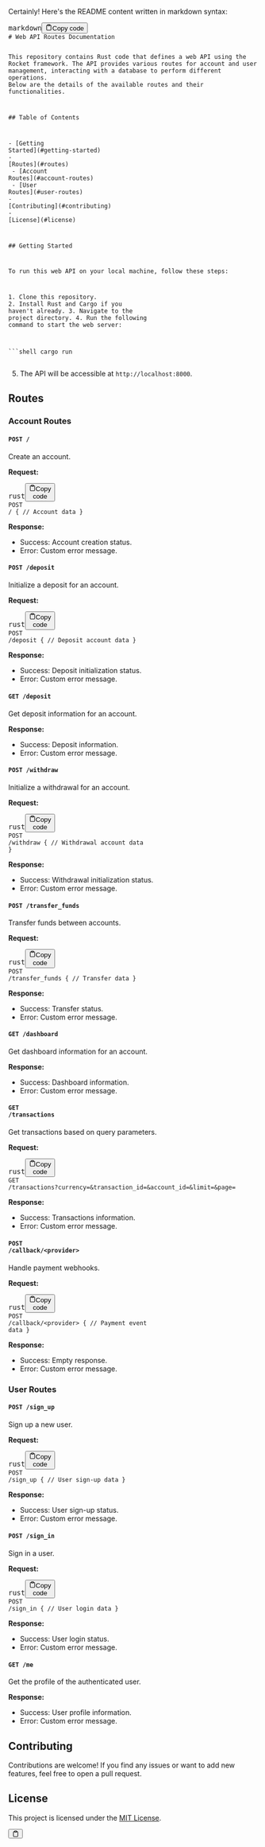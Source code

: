  
<div class="markdown prose w-full break-words dark:prose-invert dark"><p>Certainly! Here's the README content written in markdown syntax:</p><pre><div class="bg-black rounded-md mb-4"><div class="flex items-center relative text-gray-200 bg-gray-800 px-4 py-2 text-xs font-sans justify-between rounded-t-md"><span>markdown</span><button class="flex ml-auto gap-2"><svg stroke="currentColor" fill="none" stroke-width="2" viewBox="0 0 24 24" stroke-linecap="round" stroke-linejoin="round" class="h-4 w-4" height="1em" width="1em" xmlns="http://www.w3.org/2000/svg"><path d="M16 4h2a2 2 0 0 1 2 2v14a2 2 0 0 1-2 2H6a2 2 0 0 1-2-2V6a2 2 0 0 1 2-2h2"></path><rect x="8" y="2" width="8" height="4" rx="1" ry="1"></rect></svg>Copy code</button></div><div class="p-4 overflow-y-auto"><code class="!whitespace-pre hljs language-markdown"><span class="hljs-section"># Web API Routes Documentation</span>

This repository contains Rust code that defines a web API using the Rocket framework. The API provides various routes for account and user management, interacting with a database to perform different operations. Below are the details of the available routes and their functionalities.

<span class="hljs-section">## Table of Contents</span>

<span class="hljs-bullet">-</span> [<span class="hljs-string">Getting Started</span>](<span class="hljs-link">#getting-started</span>)
<span class="hljs-bullet">-</span> [<span class="hljs-string">Routes</span>](<span class="hljs-link">#routes</span>)
<span class="hljs-bullet">  -</span> [<span class="hljs-string">Account Routes</span>](<span class="hljs-link">#account-routes</span>)
<span class="hljs-bullet">  -</span> [<span class="hljs-string">User Routes</span>](<span class="hljs-link">#user-routes</span>)
<span class="hljs-bullet">-</span> [<span class="hljs-string">Contributing</span>](<span class="hljs-link">#contributing</span>)
<span class="hljs-bullet">-</span> [<span class="hljs-string">License</span>](<span class="hljs-link">#license</span>)

<span class="hljs-section">## Getting Started</span>

To run this web API on your local machine, follow these steps:

<span class="hljs-bullet">1.</span> Clone this repository.
<span class="hljs-bullet">2.</span> Install Rust and Cargo if you haven't already.
<span class="hljs-bullet">3.</span> Navigate to the project directory.
<span class="hljs-bullet">4.</span> Run the following command to start the web server:

   <span class="hljs-code">```shell
   cargo run
</span></code></div></div></pre><ol start="5"><li>The API will be accessible at <code>http://localhost:8000</code>.</li></ol><h2>Routes</h2><h3>Account Routes</h3><h4><code>POST /</code></h4><p>Create an account.</p><p><strong>Request:</strong></p><pre><div class="bg-black rounded-md mb-4"><div class="flex items-center relative text-gray-200 bg-gray-800 px-4 py-2 text-xs font-sans justify-between rounded-t-md"><span>rust</span><button class="flex ml-auto gap-2"><svg stroke="currentColor" fill="none" stroke-width="2" viewBox="0 0 24 24" stroke-linecap="round" stroke-linejoin="round" class="h-4 w-4" height="1em" width="1em" xmlns="http://www.w3.org/2000/svg"><path d="M16 4h2a2 2 0 0 1 2 2v14a2 2 0 0 1-2 2H6a2 2 0 0 1-2-2V6a2 2 0 0 1 2-2h2"></path><rect x="8" y="2" width="8" height="4" rx="1" ry="1"></rect></svg>Copy code</button></div><div class="p-4 overflow-y-auto"><code class="!whitespace-pre hljs language-rust">POST /
{
  <span class="hljs-comment">// Account data</span>
}
</code></div></div></pre><p><strong>Response:</strong></p><ul><li>Success: Account creation status.</li><li>Error: Custom error message.</li></ul><h4><code>POST /deposit</code></h4><p>Initialize a deposit for an account.</p><p><strong>Request:</strong></p><pre><div class="bg-black rounded-md mb-4"><div class="flex items-center relative text-gray-200 bg-gray-800 px-4 py-2 text-xs font-sans justify-between rounded-t-md"><span>rust</span><button class="flex ml-auto gap-2"><svg stroke="currentColor" fill="none" stroke-width="2" viewBox="0 0 24 24" stroke-linecap="round" stroke-linejoin="round" class="h-4 w-4" height="1em" width="1em" xmlns="http://www.w3.org/2000/svg"><path d="M16 4h2a2 2 0 0 1 2 2v14a2 2 0 0 1-2 2H6a2 2 0 0 1-2-2V6a2 2 0 0 1 2-2h2"></path><rect x="8" y="2" width="8" height="4" rx="1" ry="1"></rect></svg>Copy code</button></div><div class="p-4 overflow-y-auto"><code class="!whitespace-pre hljs language-rust">POST /deposit
{
  <span class="hljs-comment">// Deposit account data</span>
}
</code></div></div></pre><p><strong>Response:</strong></p><ul><li>Success: Deposit initialization status.</li><li>Error: Custom error message.</li></ul><h4><code>GET /deposit</code></h4><p>Get deposit information for an account.</p><p><strong>Response:</strong></p><ul><li>Success: Deposit information.</li><li>Error: Custom error message.</li></ul><h4><code>POST /withdraw</code></h4><p>Initialize a withdrawal for an account.</p><p><strong>Request:</strong></p><pre><div class="bg-black rounded-md mb-4"><div class="flex items-center relative text-gray-200 bg-gray-800 px-4 py-2 text-xs font-sans justify-between rounded-t-md"><span>rust</span><button class="flex ml-auto gap-2"><svg stroke="currentColor" fill="none" stroke-width="2" viewBox="0 0 24 24" stroke-linecap="round" stroke-linejoin="round" class="h-4 w-4" height="1em" width="1em" xmlns="http://www.w3.org/2000/svg"><path d="M16 4h2a2 2 0 0 1 2 2v14a2 2 0 0 1-2 2H6a2 2 0 0 1-2-2V6a2 2 0 0 1 2-2h2"></path><rect x="8" y="2" width="8" height="4" rx="1" ry="1"></rect></svg>Copy code</button></div><div class="p-4 overflow-y-auto"><code class="!whitespace-pre hljs language-rust">POST /withdraw
{
  <span class="hljs-comment">// Withdrawal account data</span>
}
</code></div></div></pre><p><strong>Response:</strong></p><ul><li>Success: Withdrawal initialization status.</li><li>Error: Custom error message.</li></ul><h4><code>POST /transfer_funds</code></h4><p>Transfer funds between accounts.</p><p><strong>Request:</strong></p><pre><div class="bg-black rounded-md mb-4"><div class="flex items-center relative text-gray-200 bg-gray-800 px-4 py-2 text-xs font-sans justify-between rounded-t-md"><span>rust</span><button class="flex ml-auto gap-2"><svg stroke="currentColor" fill="none" stroke-width="2" viewBox="0 0 24 24" stroke-linecap="round" stroke-linejoin="round" class="h-4 w-4" height="1em" width="1em" xmlns="http://www.w3.org/2000/svg"><path d="M16 4h2a2 2 0 0 1 2 2v14a2 2 0 0 1-2 2H6a2 2 0 0 1-2-2V6a2 2 0 0 1 2-2h2"></path><rect x="8" y="2" width="8" height="4" rx="1" ry="1"></rect></svg>Copy code</button></div><div class="p-4 overflow-y-auto"><code class="!whitespace-pre hljs language-rust">POST /transfer_funds
{
  <span class="hljs-comment">// Transfer data</span>
}
</code></div></div></pre><p><strong>Response:</strong></p><ul><li>Success: Transfer status.</li><li>Error: Custom error message.</li></ul><h4><code>GET /dashboard</code></h4><p>Get dashboard information for an account.</p><p><strong>Response:</strong></p><ul><li>Success: Dashboard information.</li><li>Error: Custom error message.</li></ul><h4><code>GET /transactions</code></h4><p>Get transactions based on query parameters.</p><p><strong>Request:</strong></p><pre><div class="bg-black rounded-md mb-4"><div class="flex items-center relative text-gray-200 bg-gray-800 px-4 py-2 text-xs font-sans justify-between rounded-t-md"><span>rust</span><button class="flex ml-auto gap-2"><svg stroke="currentColor" fill="none" stroke-width="2" viewBox="0 0 24 24" stroke-linecap="round" stroke-linejoin="round" class="h-4 w-4" height="1em" width="1em" xmlns="http://www.w3.org/2000/svg"><path d="M16 4h2a2 2 0 0 1 2 2v14a2 2 0 0 1-2 2H6a2 2 0 0 1-2-2V6a2 2 0 0 1 2-2h2"></path><rect x="8" y="2" width="8" height="4" rx="1" ry="1"></rect></svg>Copy code</button></div><div class="p-4 overflow-y-auto"><code class="!whitespace-pre hljs language-rust">GET /transactions?currency=&amp;transaction_id=&amp;account_id=&amp;limit=&amp;page=
</code></div></div></pre><p><strong>Response:</strong></p><ul><li>Success: Transactions information.</li><li>Error: Custom error message.</li></ul><h4><code>POST /callback/&lt;provider&gt;</code></h4><p>Handle payment webhooks.</p><p><strong>Request:</strong></p><pre><div class="bg-black rounded-md mb-4"><div class="flex items-center relative text-gray-200 bg-gray-800 px-4 py-2 text-xs font-sans justify-between rounded-t-md"><span>rust</span><button class="flex ml-auto gap-2"><svg stroke="currentColor" fill="none" stroke-width="2" viewBox="0 0 24 24" stroke-linecap="round" stroke-linejoin="round" class="h-4 w-4" height="1em" width="1em" xmlns="http://www.w3.org/2000/svg"><path d="M16 4h2a2 2 0 0 1 2 2v14a2 2 0 0 1-2 2H6a2 2 0 0 1-2-2V6a2 2 0 0 1 2-2h2"></path><rect x="8" y="2" width="8" height="4" rx="1" ry="1"></rect></svg>Copy code</button></div><div class="p-4 overflow-y-auto"><code class="!whitespace-pre hljs language-rust">POST /callback/&lt;provider&gt;
{
  <span class="hljs-comment">// Payment event data</span>
}
</code></div></div></pre><p><strong>Response:</strong></p><ul><li>Success: Empty response.</li><li>Error: Custom error message.</li></ul><h3>User Routes</h3><h4><code>POST /sign_up</code></h4><p>Sign up a new user.</p><p><strong>Request:</strong></p><pre><div class="bg-black rounded-md mb-4"><div class="flex items-center relative text-gray-200 bg-gray-800 px-4 py-2 text-xs font-sans justify-between rounded-t-md"><span>rust</span><button class="flex ml-auto gap-2"><svg stroke="currentColor" fill="none" stroke-width="2" viewBox="0 0 24 24" stroke-linecap="round" stroke-linejoin="round" class="h-4 w-4" height="1em" width="1em" xmlns="http://www.w3.org/2000/svg"><path d="M16 4h2a2 2 0 0 1 2 2v14a2 2 0 0 1-2 2H6a2 2 0 0 1-2-2V6a2 2 0 0 1 2-2h2"></path><rect x="8" y="2" width="8" height="4" rx="1" ry="1"></rect></svg>Copy code</button></div><div class="p-4 overflow-y-auto"><code class="!whitespace-pre hljs language-rust">POST /sign_up
{
  <span class="hljs-comment">// User sign-up data</span>
}
</code></div></div></pre><p><strong>Response:</strong></p><ul><li>Success: User sign-up status.</li><li>Error: Custom error message.</li></ul><h4><code>POST /sign_in</code></h4><p>Sign in a user.</p><p><strong>Request:</strong></p><pre><div class="bg-black rounded-md mb-4"><div class="flex items-center relative text-gray-200 bg-gray-800 px-4 py-2 text-xs font-sans justify-between rounded-t-md"><span>rust</span><button class="flex ml-auto gap-2"><svg stroke="currentColor" fill="none" stroke-width="2" viewBox="0 0 24 24" stroke-linecap="round" stroke-linejoin="round" class="h-4 w-4" height="1em" width="1em" xmlns="http://www.w3.org/2000/svg"><path d="M16 4h2a2 2 0 0 1 2 2v14a2 2 0 0 1-2 2H6a2 2 0 0 1-2-2V6a2 2 0 0 1 2-2h2"></path><rect x="8" y="2" width="8" height="4" rx="1" ry="1"></rect></svg>Copy code</button></div><div class="p-4 overflow-y-auto"><code class="!whitespace-pre hljs language-rust">POST /sign_in
{
  <span class="hljs-comment">// User login data</span>
}
</code></div></div></pre><p><strong>Response:</strong></p><ul><li>Success: User login status.</li><li>Error: Custom error message.</li></ul><h4><code>GET /me</code></h4><p>Get the profile of the authenticated user.</p><p><strong>Response:</strong></p><ul><li>Success: User profile information.</li><li>Error: Custom error message.</li></ul><h2>Contributing</h2><p>Contributions are welcome! If you find any issues or want to add new features, feel free to open a pull request.</p><h2>License</h2><p>This project is licensed under the <a href="LICENSE" target="_new">MIT License</a>.</p><pre><div class="bg-black rounded-md mb-4"><div class="flex items-center relative text-gray-200 bg-gray-800 px-4 py-2 text-xs font-sans justify-between rounded-t-md"><span></span><button class="flex ml-auto gap-2"><svg stroke="currentColor" fill="none" stroke-width="2" viewBox="0 0 24 24" stroke-linecap="round" stroke-linejoin="round" class="h-4 w-4" height="1em" width="1em" xmlns="http://www.w3.org/2000/svg"><path d="M16 4h2a2 2 0 0 1 2 2v14a2 2 0 0 1-2 2H6a2 2 0 0 1-2-2V6a2 2 0 0 1 2-2h2"></path><rect x="8" y="2" width="8" height="4" rx="1" ry="1"></rect></svg></button></div><div class="p-4 overflow-y-auto"><code class="!whitespace-pre hljs language-csharp">

 
</code></div></div></pre></div>